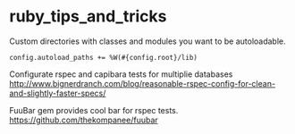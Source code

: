 ruby_tips_and_tricks
====================


Custom directories with classes and modules you want to be autoloadable.

    config.autoload_paths += %W(#{config.root}/lib)


Configurate rspec and capibara tests for multiplie databases
http://www.bignerdranch.com/blog/reasonable-rspec-config-for-clean-and-slightly-faster-specs/

FuuBar gem provides cool bar for rspec tests.
https://github.com/thekompanee/fuubar
